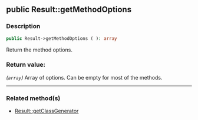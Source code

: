 ## public Result::getMethodOptions

### Description    

```php
public Result->getMethodOptions ( ): array
```

Return the method options.
    

### Return value:   

*(```array```)* Array of options. Can be empty for most of the methods.


---------------------------------------

### Related method(s)      

* [Result::getClassGenerator](/Docs/ApiReferences/Result%20Class/public%20Result--getClassGenerator.md)    

